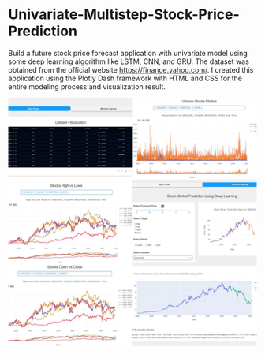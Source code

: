 # Univariate-Multistep-Stock-Price-Prediction

Build a future stock price forecast application with univariate model using some deep learning algorithm like LSTM, CNN, and GRU. The dataset was obtained from the official website https://finance.yahoo.com/. I created this application using the Plotly Dash framework with HTML and CSS for the entire modeling process and visualization result.

![Univariate Multistep Stock Price Prediction App](https://github.com/AnnisaRizki30/Data-Science-Learning-Path/blob/master/Stock%20Market/Univariate%20Multistep%20Stock%20Price.jpeg?raw=true)
